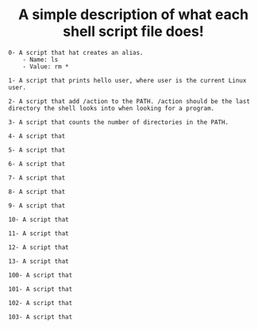 <h1 align="center">A simple description of what each shell script file does!</h1>

	0- A script that hat creates an alias.
		- Name: ls
		- Value: rm *

	1- A script that prints hello user, where user is the current Linux user.

	2- A script that add /action to the PATH. /action should be the last directory the shell looks into when looking for a program.

	3- A script that counts the number of directories in the PATH.

	4- A script that 

	5- A script that 

	6- A script that 

	7- A script that 

	8- A script that 

	9- A script that 

	10- A script that 

	11- A script that 

	12- A script that 

	13- A script that 

	100- A script that 

	101- A script that 
	
	102- A script that 
	
	103- A script that 
